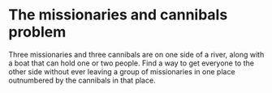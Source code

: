 # The missionaries and cannibals problem

Three missionaries and three cannibals are on one side of a river, along with a
boat that can hold one or two people. Find a way to get everyone to the other
side without ever leaving a group of missionaries in one place outnumbered by
the cannibals in that place.
